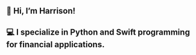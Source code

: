 ## 👋  Hi, I’m Harrison!
## 💻  I specialize in Python and Swift programming for financial applications.

<!---
hschickdevs/hschickdevs is a ✨ special ✨ repository because its `README.md` (this file) appears on your GitHub profile.
You can click the Preview link to take a look at your changes.
--->
